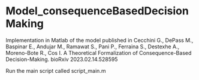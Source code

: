 # Model_consequenceBasedDecisionMaking

Implementation in Matlab of the model published in Cecchini G., DePass M., Baspinar E., Andujar M., Ramawat S., Pani P., Ferraina S., Destexhe A., Moreno-Bote R., Cos I. A Theoretical Formalization of Consequence-Based Decision-Making. bioRxiv 2023.02.14.528595

Run the main script called script_main.m
